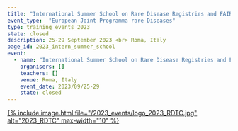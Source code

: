 ```yaml
---
title: "International Summer School on Rare Disease Registries and FAIRification of data"
event_type:  "European Joint Programma rare Diseases"
type: training_events_2023
state: closed
description: 25-29 September 2023 <br> Roma, Italy
page_id: 2023_intern_summer_school
event:
  - name: "International Summer School on Rare Disease Registries and FAIRification of data"
    organisers: []
    teachers: []
    venue: Roma, Italy
    event_date: 2023/09/25-29
    state: closed
---
```




[{% include image.html file="/2023_events/logo_2023_RDTC.jpg" alt="2023_RDTC" max-width="10" %}](https://www.ejprarediseases.org/event/international-summer-school-on-rare-disease-registries-and-fairification-of-data-2/)
